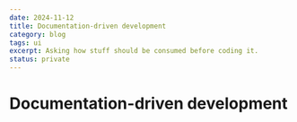```yaml
---
date: 2024-11-12
title: Documentation-driven development
category: blog
tags: ui
excerpt: Asking how stuff should be consumed before coding it.
status: private
---
```


# Documentation-driven development
